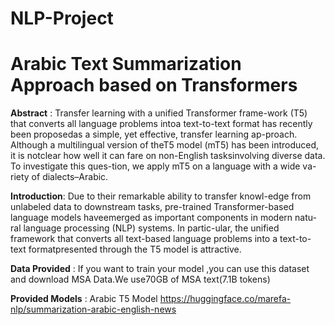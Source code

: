 # NLP-Project

# Arabic Text Summarization Approach based on Transformers

**Abstract** :
Transfer learning with a unified Transformer frame-work (T5) that converts all language problems intoa text-to-text format has recently been proposedas  a  simple,  yet  effective,  transfer  learning  ap-proach.   Although a multilingual version of theT5  model  (mT5)  has  been  introduced,  it  is  notclear how well it can fare on non-English tasksinvolving diverse data.  To investigate this ques-tion, we apply mT5 on a language with a wide va-riety of dialects–Arabic.

**Introduction**:
Due to their remarkable ability to transfer knowl-edge from unlabeled data to downstream tasks, pre-trained Transformer-based language models haveemerged as important components in modern natu-ral language processing (NLP) systems. In partic-ular, the unified framework that converts all text-based language problems into a text-to-text formatpresented through the T5 model is attractive.

**Data Provided** :
If you want to train your model ,you can use this dataset and download 
MSA Data.We   use70GB   of   MSA   text(7.1B   tokens)   

**Provided Models** :
Arabic T5 Model 
https://huggingface.co/marefa-nlp/summarization-arabic-english-news
